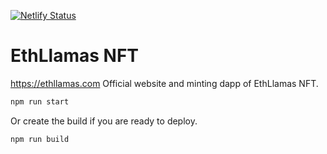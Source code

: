 [![Netlify Status](https://api.netlify.com/api/v1/badges/859f8408-9b80-461c-b142-59fa8d94f683/deploy-status)](https://app.netlify.com/sites/elated-morse-88ed6d/deploys)
# EthLlamas NFT
https://ethllamas.com
Official website and minting dapp of EthLlamas NFT.
```sh
npm run start
```

Or create the build if you are ready to deploy.

```sh
npm run build
```